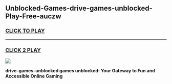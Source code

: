 
## Unblocked-Games-drive-games-unblocked-Play-Free-auczw
<h3>
<a href="https://premium76.site?title=drive-games-unblocked&ref=10A">CLICK TO PLAY</a></h3>
<hr>

<h3>
<a href="https://premium76.site?title=drive-games-unblocked&ref=10A">CLICK 2 PLAY</a>
  
</h3>

<a href="https://premium76.site?title=drive-games-unblocked&ref=10A"><img src="https://clearcache.store/games.png"></a>


**drive-games-unblocked games unblocked: Your Gateway to Fun and Accessible Online Gaming**
